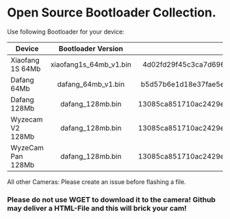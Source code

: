 # Open Source Bootloader Collection.

Use following Bootloader for your device:

| Device        | Bootloader Version           | MD5 of the file  |
| ------------- |:-------------:| -----:|
| Xiaofang 1S 64Mb    | xiaofang1s_64mb_v1.bin | 4d02fd29f45c3ca7d696011fd75e0284 |
| Dafang 64Mb    |   dafang_64mb_v1.bin    | b5d57b6e1d18e37fae5ed07b0633c7cc   |
| Dafang 128Mb |  dafang_128mb.bin     |    13085ca851710ac2429e3e95da0d849c |
| Wyzecam V2 128Mb |  dafang_128mb.bin     |  13085ca851710ac2429e3e95da0d849c   |
| WyzeCam Pan 128Mb|  dafang_128mb.bin     |    13085ca851710ac2429e3e95da0d849c |



All other Cameras: Please create an issue before flashing a file.


### Please do not use WGET to download it to the camera! Github may deliver a HTML-File and this will brick your cam! 
